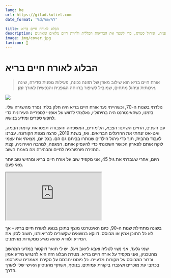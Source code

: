 ```yaml
---
lang: he
url: https://gilad.kutiel.com
date_format: '%d/%m/%Y'

title: הבלוג לאורח חיים בריא
description: בלוג לאורח חיים בריא מציע מדריכים וטיפים לחיים בריאים, כולל תזונה מאוזנת, פעילות גופנית, וניהול סטרס, כדי לשפר את הבריאות הכללית ולחיות חיים מלאים ומאוזנים.
image: img/cover.jpg
favicon: 🧘
---
```


# הבלוג לאורח חיים בריא

> אורח חיים בריא הוא שילוב מאוזן של תזונה נכונה, פעילות גופנית סדירה, שינה איכותית וניהול מתחים, שמוביל לשיפור ברווחה הגופנית והנפשית לאורך זמן.


![](img/me.jpg)


נולדתי בשנות ה-70, וכשהייתי נער אורח חיים בריא היה חלק בלתי נפרד מהשגרה שלי. בזמנו, כשהאינטרנט היה בחיתוליו, נאלצתי לדווש על אופניי לספרייה העירונית כדי לחפש ספרים ומידע בנושא.

עם השנים, החיים השתנו: הצבא, הלימודים, המשפחה והעבודה תפסו את קדמת הבמה, ואט-אט זנחתי את ההרגלים הבריאים. ואז, בשנת 2019, פרצה מגפת הקורונה. 
עברנו לעבוד מהבית, תוך כדי ניהול הילדים שנותרו בביתם גם הם. 
בכל יום, מצאתי את עצמי לוקח אותם לפארק הכושר השכונתי כדי להעסיק אותם. המגפה, למרבה האירוניה, קצת החזירה פורפורציה לחיים והבהירה מה באמת חשוב.

היום, אחרי שעברתי את גיל 45, אני מקפיד שוב על אורח חיים בריא ומרגיש טוב יותר מאי פעם.


<iframe 
src="https://www.youtube.com/embed/mcOmWqc8O64?si=AtYI3WW7uaVytzlT" 
title="YouTube video player" 
allow="accelerometer; autoplay; clipboard-write; encrypted-media; gyroscope; picture-in-picture; web-share" 
referrerpolicy="strict-origin-when-cross-origin" 
allowfullscreen></iframe>

בשונה מתחילת שנות ה-90, כיום האינטרנט מוצף בתוכן בנוגע לאורח חיים בריא – אך לא כל התוכן אמין או מבוסס. דווקא בנושאים שקשורים לבריאותנו, חשוב לסנן את המידע ולוודא שהוא מגיע ממקורות מהימנים.

שמי גלעד, אני נשוי לטליה ואבא ליואב ויעל.
יש לי תואר דוקטור במדעי המחשב מהטכניון, ואני מקפיד על אורח חיים בריא. 
מטרת הבלוג הזה היא להנגיש מידע אמין וברור המבוסס על מקורות מדעיים. 
כל פוסט יתבסס על סקירת מאמרים שפורסמו בכתבי עת מוכרים ושעברו ביקורת עמיתים. 
בנוסף, אשתף מהניסיון האישי שלי לאורך הדרך.

